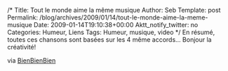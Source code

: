 /*
 Title: Tout le monde aime la même musique
 Author: Seb
 Template: post
 Permalink: /blog/archives/2009/01/14/tout-le-monde-aime-la-meme-musique
 Date: 2009-01-14T19:10:38+00:00
 Aktt_notify_twitter: no
 Categories: Humeur, Liens
 Tags: Humeur, musique, video
*/
En résumé, toutes ces chansons sont basées sur les 4 même accords&#8230; Bonjour la créativité!



via [BienBienBien][1]

 [1]: http://bienbienbien.net/2009/01/14/de-lair-dans-les-tubes/ "De l'air dans les tubes | BienBienBien"